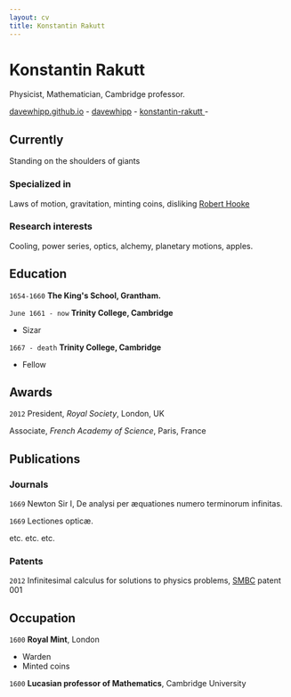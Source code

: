 ```yaml
---
layout: cv
title: Konstantin Rakutt
---
```

# Konstantin Rakutt
Physicist, Mathematician, Cambridge professor.

<div id="webaddress">
  <a href="https://konstantin.rakutt.eu"><i class="fa-solid fa-house"></i> davewhipp.github.io</a> - 
  <a href="https://github.com/dieerkenntnis"><i class="fa-brands fa-github"></i> davewhipp</a> - 
  <a href="https://www.linkedin.com/in/konstantin-rakutt/"><i class="fa-brands fa-linkedin"></i> konstantin-rakutt </a> - 
</div>


## Currently

Standing on the shoulders of giants

### Specialized in

Laws of motion, gravitation, minting coins, disliking [Robert Hooke](http://en.wikipedia.org/wiki/Robert_Hooke)


### Research interests

Cooling, power series, optics, alchemy, planetary motions, apples.


## Education

`1654-1660`
__The King's School, Grantham.__

`June 1661 - now`
__Trinity College, Cambridge__

- Sizar

`1667 - death`
__Trinity College, Cambridge__

- Fellow



## Awards

`2012`
President, *Royal Society*, London, UK

Associate, *French Academy of Science*, Paris, France



## Publications

<!-- A list is also available [online](http://scholar.google.co.uk/citations?user=LTOTl0YAAAAJ) -->

### Journals

`1669`
Newton Sir I, De analysi per æquationes numero terminorum infinitas. 

`1669`
Lectiones opticæ.

etc. etc. etc.

### Patents

`2012`
Infinitesimal calculus for solutions to physics problems, [SMBC](http://www.techdirt.com/articles/20121011/09312820678/if-patents-had-been-around-time-newton.shtml) patent 001


## Occupation

`1600`
__Royal Mint__, London

- Warden
- Minted coins

`1600`
__Lucasian professor of Mathematics__, Cambridge University



<!-- ### Footer

Last updated: Feb 2024 -->


